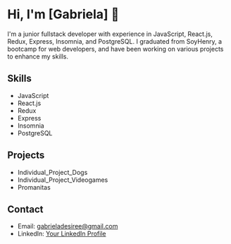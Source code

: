 # Hi, I'm [Gabriela] 👋 

I'm a junior fullstack developer with experience in JavaScript, React.js, Redux, Express, Insomnia, and PostgreSQL. I graduated from SoyHenry, a bootcamp for web developers, and have been working on various projects to enhance my skills.

## Skills
- JavaScript
- React.js
- Redux
- Express
- Insomnia
- PostgreSQL

## Projects
- Individual_Project_Dogs
- Individual_Project_Videogames
- Promanitas

## Contact
- Email: gabrieladesiree@gmail.com
- LinkedIn: [Your LinkedIn Profile](https://www.linkedin.com/in/gabriela-acevedo-512414a9/?locale=en_US)


